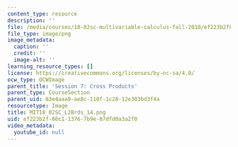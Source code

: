 ```yaml
---
content_type: resource
description: ''
file: /media/courses/18-02sc-multivariable-calculus-fall-2010/ef223b2f86c113767b9e07dfd0a3a2f0_MIT18_02SC_L2Brds_14.png
file_type: image/png
image_metadata:
  caption: ''
  credit: ''
  image-alt: ''
learning_resource_types: []
license: https://creativecommons.org/licenses/by-nc-sa/4.0/
ocw_type: OCWImage
parent_title: 'Session 7: Cross Products'
parent_type: CourseSection
parent_uid: 83e4aaa9-ae8c-110f-1c28-12e303bd3f4a
resourcetype: Image
title: MIT18_02SC_L2Brds_14.png
uid: ef223b2f-86c1-1376-7b9e-07dfd0a3a2f0
video_metadata:
  youtube_id: null
---
```

